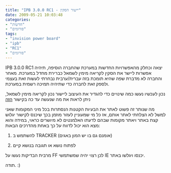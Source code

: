 ```yaml
---
title: "IPB 3.0.0 RC1 - יישור הסקין"
date: 2009-05-21 10:03:48
categories: 
- "חדשות"
- "פורומים"
tags: 
- "invision power board"
- "ipb"
- "RC1"
- "פורומים"
---
```


IPB 3.0.0 RC1 יצאה וכחלק מהאפשרויות החדשות במערכת שהחברה הוסיפה, תיהיה אפשרות ליישר את הסקין לקריאה מימין לשמאל כברירת מחדל במערכת. מאחר והחברה לא מדברת שפה שהיא תומכת בזה עברית/ערבית נבחרתי לעשות זאת בעצמי ולספק זאת לחברה כדי שתיהיה תמיכה רשמית במערכת.

נכון לעכשיו נעשו כמה שינויים כדי להגדיר את העיצוב ליישור נכון לקריאה מימין לשמאל, ניתן לראות את מה שנעשה עד כה בקישור <a href="http://vadimg.co.il/300rc1/" target="_blank">הזה</a>

מה שנותר זה פשוט לאתר את הבעיות הקטנות הנסתרות בכל מיני המקומות שאני למשל לא הצלחתי לאתר אותם, אז כל מי שמעוניין לעזור מוזמן בכך שיכנס לקישור יגלוש קצת באתר ויאתר מקומות שבהם לדעתו האלמנטים לא מיושרים כראוי, במידה והוא מצא הוא יכול לדווח על כך באחת מהדרכים הבאות:

1. להשתמש ב TRACKER (אומנם גם בו יש המון באגים)

2. לפתוח נושא או תגובה בנושא קיים

מרבית הבדיקות נעשו על FF לכן רצוי יהיה שמשתמשי IE יכנסו ויגלשו באתר.

תודה. :)
